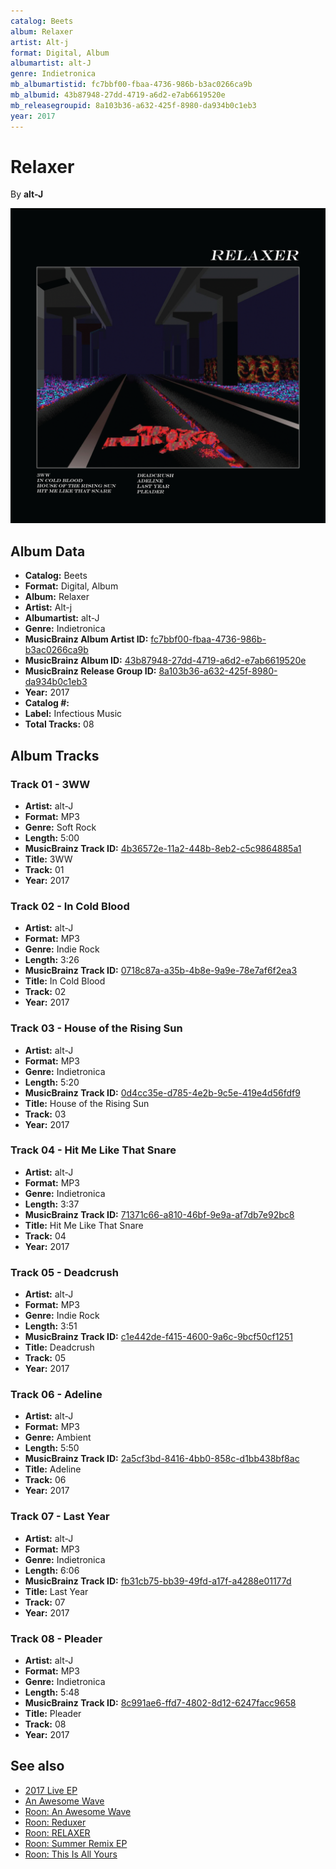 ```yaml
---
catalog: Beets
album: Relaxer
artist: Alt-j
format: Digital, Album
albumartist: alt-J
genre: Indietronica
mb_albumartistid: fc7bbf00-fbaa-4736-986b-b3ac0266ca9b
mb_albumid: 43b87948-27dd-4719-a6d2-e7ab6619520e
mb_releasegroupid: 8a103b36-a632-425f-8980-da934b0c1eb3
year: 2017
---
```


# Relaxer

By **alt-J**

![](../../assets/beetscovers/Alt-j-Relaxer.jpg)

## Album Data

- **Catalog:** Beets
- **Format:** Digital, Album
- **Album:** Relaxer
- **Artist:** Alt-j
- **Albumartist:** alt-J
- **Genre:** Indietronica
- **MusicBrainz Album Artist ID:** [fc7bbf00-fbaa-4736-986b-b3ac0266ca9b](https://musicbrainz.org/artist/fc7bbf00-fbaa-4736-986b-b3ac0266ca9b)
- **MusicBrainz Album ID:** [43b87948-27dd-4719-a6d2-e7ab6619520e](https://musicbrainz.org/release/43b87948-27dd-4719-a6d2-e7ab6619520e)
- **MusicBrainz Release Group ID:** [8a103b36-a632-425f-8980-da934b0c1eb3](https://musicbrainz.org/release-group/8a103b36-a632-425f-8980-da934b0c1eb3)
- **Year:** 2017
- **Catalog #:** 
- **Label:** Infectious Music
- **Total Tracks:** 08

## Album Tracks

### Track 01 - 3WW

- **Artist:** alt-J
- **Format:** MP3
- **Genre:** Soft Rock
- **Length:** 5:00
- **MusicBrainz Track ID:** [4b36572e-11a2-448b-8eb2-c5c9864885a1](https://musicbrainz.org/recording/4b36572e-11a2-448b-8eb2-c5c9864885a1)
- **Title:** 3WW
- **Track:** 01
- **Year:** 2017

### Track 02 - In Cold Blood

- **Artist:** alt-J
- **Format:** MP3
- **Genre:** Indie Rock
- **Length:** 3:26
- **MusicBrainz Track ID:** [0718c87a-a35b-4b8e-9a9e-78e7af6f2ea3](https://musicbrainz.org/recording/0718c87a-a35b-4b8e-9a9e-78e7af6f2ea3)
- **Title:** In Cold Blood
- **Track:** 02
- **Year:** 2017

### Track 03 - House of the Rising Sun

- **Artist:** alt-J
- **Format:** MP3
- **Genre:** Indietronica
- **Length:** 5:20
- **MusicBrainz Track ID:** [0d4cc35e-d785-4e2b-9c5e-419e4d56fdf9](https://musicbrainz.org/recording/0d4cc35e-d785-4e2b-9c5e-419e4d56fdf9)
- **Title:** House of the Rising Sun
- **Track:** 03
- **Year:** 2017

### Track 04 - Hit Me Like That Snare

- **Artist:** alt-J
- **Format:** MP3
- **Genre:** Indietronica
- **Length:** 3:37
- **MusicBrainz Track ID:** [71371c66-a810-46bf-9e9a-af7db7e92bc8](https://musicbrainz.org/recording/71371c66-a810-46bf-9e9a-af7db7e92bc8)
- **Title:** Hit Me Like That Snare
- **Track:** 04
- **Year:** 2017

### Track 05 - Deadcrush

- **Artist:** alt-J
- **Format:** MP3
- **Genre:** Indie Rock
- **Length:** 3:51
- **MusicBrainz Track ID:** [c1e442de-f415-4600-9a6c-9bcf50cf1251](https://musicbrainz.org/recording/c1e442de-f415-4600-9a6c-9bcf50cf1251)
- **Title:** Deadcrush
- **Track:** 05
- **Year:** 2017

### Track 06 - Adeline

- **Artist:** alt-J
- **Format:** MP3
- **Genre:** Ambient
- **Length:** 5:50
- **MusicBrainz Track ID:** [2a5cf3bd-8416-4bb0-858c-d1bb438bf8ac](https://musicbrainz.org/recording/2a5cf3bd-8416-4bb0-858c-d1bb438bf8ac)
- **Title:** Adeline
- **Track:** 06
- **Year:** 2017

### Track 07 - Last Year

- **Artist:** alt-J
- **Format:** MP3
- **Genre:** Indietronica
- **Length:** 6:06
- **MusicBrainz Track ID:** [fb31cb75-bb39-49fd-a17f-a4288e01177d](https://musicbrainz.org/recording/fb31cb75-bb39-49fd-a17f-a4288e01177d)
- **Title:** Last Year
- **Track:** 07
- **Year:** 2017

### Track 08 - Pleader

- **Artist:** alt-J
- **Format:** MP3
- **Genre:** Indietronica
- **Length:** 5:48
- **MusicBrainz Track ID:** [8c991ae6-ffd7-4802-8d12-6247facc9658](https://musicbrainz.org/recording/8c991ae6-ffd7-4802-8d12-6247facc9658)
- **Title:** Pleader
- **Track:** 08
- **Year:** 2017


## See also

- [2017 Live EP](2017_Live_EP.md)
- [An Awesome Wave](An_Awesome_Wave.md)
- [Roon: An Awesome Wave](../../Roon/alt-J/An_Awesome_Wave.md)
- [Roon: Reduxer](../../Roon/alt-J/Reduxer.md)
- [Roon: RELAXER](../../Roon/alt-J/RELAXER.md)
- [Roon: Summer Remix EP](../../Roon/alt-J/Summer_Remix_EP.md)
- [Roon: This Is All Yours](../../Roon/alt-J/This_Is_All_Yours.md)
